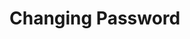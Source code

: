 # Changing Password

<seealso>
    <category ref="admin">
        <a href="Loan-and-Deposit-Settings.md" />
        <a href="Notification-Settings.md" />
    </category>
    <category ref="uh">
        <a href="Authenticating-Logging-In.md" />
        <a href="Loans.md" />
        <a href="Deposits.md" />
        <a href="Profiles.md" />
    </category>
    <category ref="ds">
        <a href="Naming.md" />
        <a href="Comments.md" />
        <a href="Code-Style.md" />
        <a href="Git-Commit-Messages.md" />
    </category>
</seealso>

